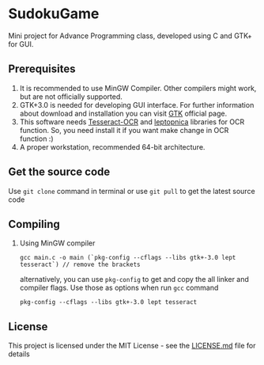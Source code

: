 # SudokuGame

Mini project for Advance Programming class, developed using C and GTK+ for GUI.

## Prerequisites

1. It is recommended to use MinGW Compiler. Other compilers might work, but are not officially supported.
2. GTK+3.0 is needed for developing GUI interface. For further information about download and installation you can visit [GTK](https://www.gtk.org/download/index.php) official page.
3. This software needs [Tesseract-OCR](https://github.com/tesseract-ocr/tesseract) and [leptopnica](http://www.leptonica.com/source/README.html) libraries for OCR function. So, you need install it if you want make change in OCR function :)
4. A proper workstation, recommended 64-bit architecture.

## Get the source code

Use `git clone` command in terminal or use `git pull` to get the latest source code

## Compiling

1. Using MinGW compiler</br>
    ```
    gcc main.c -o main (`pkg-config --cflags --libs gtk+-3.0 lept tesseract`) // remove the brackets
    ```

   alternatively, you can use `pkg-config` to get and copy the all linker and compiler flags. Use those as options when run `gcc` command
    ```
    pkg-config --cflags --libs gtk+-3.0 lept tesseract
    ```


## License

This project is licensed under the MIT License - see the [LICENSE.md](LICENSE) file for details


